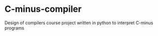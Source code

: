# C-minus-compiler
Design of compilers course project
written in python to interpret C-minus programs
